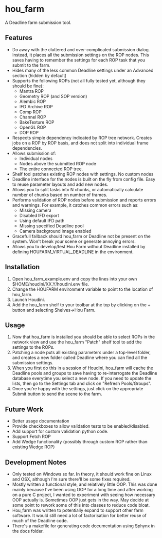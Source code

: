 # hou_farm
A Deadline farm submission tool.

## Features

  * Do away with the cluttered and over-complicated submission dialog. Instead, it places all the submission settings on the ROP nodes. This saves having to remember the settings for each ROP task that you submit to the farm.
  * Hides many of the less common Deadline settings under an Advanced section (hidden by default)
  * Supports the following ROPs (not all fully tested yet, although they should be fine):
    * Mantra ROP
    * Geometry ROP (and SOP version)
    * Alembic ROP
    * IFD Archive ROP
    * Comp ROP
    * Channel ROP
    * BakeTexture ROP
    * OpenGL ROP
    * DOP ROP
  * Respects simple dependency indicated by ROP tree network. Creates jobs on a ROP by ROP basis, and does not split into individual frame dependencies.
  * Allows submission of:
    * Individual nodes
    * Nodes above the submitted ROP node
    * The entire connected ROP tree.
  * Shelf tool patches existing ROP nodes with settings. No custom nodes
  * Deadline interface for the nodes is built on the fly from config file. Easy to reuse parameter layouts and add new nodes.
  * Allows you to split tasks into N chunks, or automatically calculate number of chunks based on number of frames.
  * Performs validation of ROP nodes before submission and reports errors and warnings. For example, it catches common errors such as:
    * Missing camera
    * Disabled IFD export
    * Using default IFD path
    * Missing specified Deadline pool
    * Camera background image enabled
  * Gracefull fallback should hou_farm or Deadline not be present on the system. Won't break your scene or generate annoying errors.
  * Allows you to develop/test Hou Farm without Deadline installed by defining HOUFARM_VIRTUAL_DEADLINE in the environment.

## Installation

  1) Open hou_farm_example.env and copy the lines into your own $HOME/houdini/XX.Y/houdini.env file. 
  1) Change the HOUFARM environment variable to point to the location of hou_farm.
  1) Launch Houdini.
  1) Add the hou_farm shelf to your toolbar at the top by clicking on the + button and selecting Shelves->Hou Farm.

## Usage
  1) Now that hou_farm is installed you should be able to select ROPs in the network view and use the hou_farm "Patch" shelf tool to add the settings to the ROPs.
  1) Patching a node puts all existing parameters under a top-level folder, and creates a new folder called Deadline where you can find all the submission settings.
  1) When you first do this in a session of Houdini, hou_farm will cache the Deadline pools and groups to save having to re-interrogate the Deadline database everytime you select a new node. If you need to update the lists, then go to the Settings tab and click on "Refresh Pools/Groups".
  1) Once you're happy with the settings, just click on the appropriate Submit button to send the scene to the farm.

## Future Work

  * Better usage documentation
  * Provide checkboxes to allow validation tests to be enabled/disabled.
  * Add support for custom validation python code.
  * Support Fetch ROP
  * Add Wedge functionality (possibly through custom ROP rather than existing Wedge ROP)

## Development Notes

  * Only tested on Windows so far. In theory, it should work fine on Linux and OSX, although I'm sure there'll be some fixes required.
  * Mostly written a functional style, and relatively little OOP. This was done mainly because I've been using OOP for a long time and after working on a pure C project, I wanted to experiment with seeing how necessary OOP actually is. Sometimes OOP just gets in the way. May decide at some point to rework some of this into classes to reduce code bloat.
  * Hou_farm was written to potentially expand to support other farm software. It would still need a lot of factorisation for better reuse of much of the Deadline code.
  * There's a makefile for generating code documentation using Sphynx in the docs folder.
  
  
  
